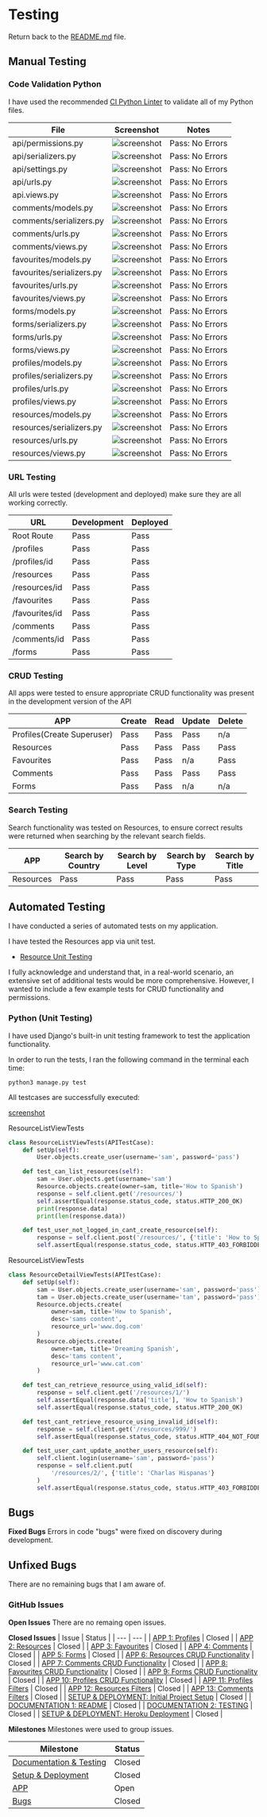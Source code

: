 # Testing
Return back to the [README.md](README.md) file.

## Manual Testing
### Code Validation Python
I have used the recommended [CI Python Linter](https://pep8ci.herokuapp.com) to validate all of my Python files.

| File | Screenshot | Notes |
| --- | --- | --- |
| api/permissions.py | ![screenshot](https://github.com/ogc1231/comprensible-spanish-api/blob/main/documentation/testing-assets/api_permissions.png) | Pass: No Errors |
| api/serializers.py | ![screenshot](https://github.com/ogc1231/comprensible-spanish-api/blob/main/documentation/testing-assets/api_serializers.png) | Pass: No Errors |
| api/settings.py | ![screenshot](https://github.com/ogc1231/comprensible-spanish-api/blob/main/documentation/testing-assets/api_settings.png) | Pass: No Errors |
| api/urls.py | ![screenshot](https://github.com/ogc1231/comprensible-spanish-api/blob/main/documentation/testing-assets/api_urls.png) | Pass: No Errors |
| api.views.py | ![screenshot](https://github.com/ogc1231/comprensible-spanish-api/blob/main/documentation/testing-assets/api_views.png) | Pass: No Errors |
| comments/models.py | ![screenshot](https://github.com/ogc1231/comprensible-spanish-api/blob/main/documentation/testing-assets/comments_model.png) | Pass: No Errors |
| comments/serializers.py | ![screenshot](https://github.com/ogc1231/comprensible-spanish-api/blob/main/documentation/testing-assets/comments_serializers.png) | Pass: No Errors |
| comments/urls.py | ![screenshot](https://github.com/ogc1231/comprensible-spanish-api/blob/main/documentation/testing-assets/comments_urls.png) | Pass: No Errors |
| comments/views.py | ![screenshot](https://github.com/ogc1231/comprensible-spanish-api/blob/main/documentation/testing-assets/comments_views.png) | Pass: No Errors |
| favourites/models.py | ![screenshot](https://github.com/ogc1231/comprensible-spanish-api/blob/main/documentation/testing-assets/favourites_models.png) | Pass: No Errors |
| favourites/serializers.py | ![screenshot](https://github.com/ogc1231/comprensible-spanish-api/blob/main/documentation/testing-assets/favourites_serializers.png) | Pass: No Errors |
| favourites/urls.py | ![screenshot](https://github.com/ogc1231/comprensible-spanish-api/blob/main/documentation/testing-assets/favourites_urls.png) | Pass: No Errors |
| favourites/views.py | ![screenshot](https://github.com/ogc1231/comprensible-spanish-api/blob/main/documentation/testing-assets/favourites_views.png) | Pass: No Errors |
| forms/models.py | ![screenshot](https://github.com/ogc1231/comprensible-spanish-api/blob/main/documentation/testing-assets/form_models.png) | Pass: No Errors |
| forms/serializers.py | ![screenshot](https://github.com/ogc1231/comprensible-spanish-api/blob/main/documentation/testing-assets/forms_serializer.png) | Pass: No Errors |
| forms/urls.py | ![screenshot](https://github.com/ogc1231/comprensible-spanish-api/blob/main/documentation/testing-assets/forms_urls.png) | Pass: No Errors |
| forms/views.py | ![screenshot](https://github.com/ogc1231/comprensible-spanish-api/blob/main/documentation/testing-assets/forms_views.png) | Pass: No Errors |
| profiles/models.py | ![screenshot](https://github.com/ogc1231/comprensible-spanish-api/blob/main/documentation/testing-assets/profiles_models.png) | Pass: No Errors |
| profiles/serializers.py | ![screenshot](https://github.com/ogc1231/comprensible-spanish-api/blob/main/documentation/testing-assets/profiles_serilaizer.png) | Pass: No Errors |
| profiles/urls.py | ![screenshot](https://github.com/ogc1231/comprensible-spanish-api/blob/main/documentation/testing-assets/profiles_urs.png) | Pass: No Errors |
| profiles/views.py | ![screenshot](https://github.com/ogc1231/comprensible-spanish-api/blob/main/documentation/testing-assets/profiles_views.png) | Pass: No Errors |
| resources/models.py | ![screenshot](https://github.com/ogc1231/comprensible-spanish-api/blob/main/documentation/testing-assets/resources_models.png) | Pass: No Errors |
| resources/serializers.py | ![screenshot](https://github.com/ogc1231/comprensible-spanish-api/blob/main/documentation/testing-assets/resources_serilizers.png) | Pass: No Errors |
| resources/urls.py | ![screenshot](https://github.com/ogc1231/comprensible-spanish-api/blob/main/documentation/testing-assets/resources_urls.png) | Pass: No Errors |
| resources/views.py | ![screenshot](https://github.com/ogc1231/comprensible-spanish-api/blob/main/documentation/testing-assets/resources_views.png) | Pass: No Errors |

### URL Testing
All urls were tested (development and deployed) make sure they are all working correctly.

| URL | Development | Deployed |
| --- | --- | --- |
| Root Route | Pass | Pass |
| /profiles | Pass | Pass |
| /profiles/id | Pass | Pass |
| /resources | Pass | Pass |
| /resources/id | Pass | Pass |
| /favourites | Pass | Pass |
| /favourites/id | Pass | Pass |
| /comments | Pass | Pass |
| /comments/id | Pass | Pass |
| /forms| Pass | Pass |

### CRUD Testing
All apps were tested to ensure appropriate CRUD functionality was present in the development version of the API

| APP | Create | Read | Update | Delete |
| --- | --- | --- | --- | --- |
| Profiles(Create Superuser) | Pass | Pass | Pass | n/a |
| Resources | Pass | Pass | Pass | Pass |
| Favourites | Pass | Pass | n/a | Pass |
| Comments | Pass | Pass | Pass | Pass |
| Forms | Pass | Pass | n/a | n/a |

### Search Testing
Search functionality was tested on Resources, to ensure correct results were returned when searching by the relevant search fields.

| APP | Search by Country | Search by Level | Search by Type | Search by Title |
| --- | --- | --- | --- | --- |
| Resources | Pass | Pass | Pass | Pass |

## Automated Testing
I have conducted a series of automated tests on my application.

I have tested the Resources app via unit test.
- [Resource Unit Testing](/resources/tests.py)

I fully acknowledge and understand that, in a real-world scenario, an extensive set of additional tests would be more comprehensive. However, I wanted to include a few example tests for CRUD functionality and permissions.

### Python (Unit Testing)

I have used Django's built-in unit testing framework to test the application functionality.

In order to run the tests, I ran the following command in the terminal each time:

`python3 manage.py test`

All testcases are successfully executed:

[screenshot](https://github.com/ogc1231/comprensible-spanish-api/blob/main/documentation/testing-assets/test.PNG)

ResourceListViewTests
```python
class ResourceListViewTests(APITestCase):
    def setUp(self):
        User.objects.create_user(username='sam', password='pass')

    def test_can_list_resources(self):
        sam = User.objects.get(username='sam')
        Resource.objects.create(owner=sam, title='How to Spanish')
        response = self.client.get('/resources/')
        self.assertEqual(response.status_code, status.HTTP_200_OK)
        print(response.data)
        print(len(response.data))

    def test_user_not_logged_in_cant_create_resource(self):
        response = self.client.post('/resources/', {'title': 'How to Spanish'})
        self.assertEqual(response.status_code, status.HTTP_403_FORBIDDEN)
```

ResourceListViewTests
```Python
class ResourceDetailViewTests(APITestCase):
    def setUp(self):
        sam = User.objects.create_user(username='sam', password='pass')
        tam = User.objects.create_user(username='tam', password='pass')
        Resource.objects.create(
            owner=sam, title='How to Spanish',
            desc='sams content',
            resource_url='www.dog.com'
        )
        Resource.objects.create(
            owner=tam, title='Dreaming Spanish',
            desc='tams content',
            resource_url='www.cat.com'
        )

    def test_can_retrieve_resource_using_valid_id(self):
        response = self.client.get('/resources/1/')
        self.assertEqual(response.data['title'], 'How to Spanish')
        self.assertEqual(response.status_code, status.HTTP_200_OK)

    def test_cant_retrieve_resource_using_invalid_id(self):
        response = self.client.get('/resources/999/')
        self.assertEqual(response.status_code, status.HTTP_404_NOT_FOUND)

    def test_user_cant_update_another_users_resource(self):
        self.client.login(username='sam', password='pass')
        response = self.client.put(
            '/resources/2/', {'title': 'Charlas Hispanas'}
        )
        self.assertEqual(response.status_code, status.HTTP_403_FORBIDDEN)
```

## Bugs
**Fixed Bugs**
Errors in code "bugs" were fixed on discovery during development.

## Unfixed Bugs

There are no remaining bugs that I am aware of.

### GitHub **Issues**
**Open Issues**
There are no remaing open issues.

**Closed Issues**
| Issue | Status |
| --- | --- |
| [APP 1: Profiles](https://github.com/ogc1231/comprensible-spanish-api/issues/1) | Closed |
| [APP 2: Resources](https://github.com/ogc1231/comprensible-spanish-api/issues/2) | Closed |
| [APP 3: Favourites](https://github.com/ogc1231/comprensible-spanish-api/issues/3) | Closed |
| [APP 4: Comments](https://github.com/ogc1231/comprensible-spanish-api/issues/4) | Closed |
| [APP 5: Forms](https://github.com/ogc1231/comprensible-spanish-api/issues/5) | Closed |
| [APP 6: Resources CRUD Functionality](https://github.com/ogc1231/comprensible-spanish-api/issues/9) | Closed |
| [APP 7: Comments CRUD Functionality](https://github.com/ogc1231/comprensible-spanish-api/issues/10) | Closed |
| [APP 8: Favourites CRUD Functionality](https://github.com/ogc1231/comprensible-spanish-api/issues/11) | Closed |
| [APP 9: Forms CRUD Functionality](https://github.com/ogc1231/comprensible-spanish-api/issues/13) | Closed |
| [APP 10: Profiles CRUD Functionality](https://github.com/ogc1231/comprensible-spanish-api/issues/14) | Closed |
| [APP 11: Profiles Filters](https://github.com/ogc1231/comprensible-spanish-api/issues/15) | Closed |
| [APP 12: Resources Filters](https://github.com/ogc1231/comprensible-spanish-api/issues/16) | Closed |
| [APP 13: Comments Filters](https://github.com/ogc1231/comprensible-spanish-api/issues/17) | Closed |
| [SETUP & DEPLOYMENT: Initial Project Setup](https://github.com/ogc1231/comprensible-spanish-api/issues/6) | Closed |
| [DOCUMENTATION 1: README](https://github.com/ogc1231/comprensible-spanish-api/issues/7) | Closed |
| [DOCUMENTATION 2: TESTING](https://github.com/ogc1231/comprensible-spanish-api/issues/8) | Closed |
| [SETUP & DEPLOYMENT: Heroku Deployment](https://github.com/ogc1231/comprensible-spanish-api/issues/12) | Closed |

**Milestones**
Milestones were used to group issues.

| Milestone | Status |
| --- | --- |
| [Documentation & Testing](https://github.com/ogc1231/comprensible-spanish-api/milestone/1) | Closed |
| [Setup & Deployment](https://github.com/ogc1231/comprensible-spanish-api/milestone/2) | Closed |
| [APP](https://github.com/ogc1231/comprensible-spanish-api/milestone/3) | Open |
| [Bugs](https://github.com/ogc1231/comprensible-spanish-api/milestone/6) | Closed |